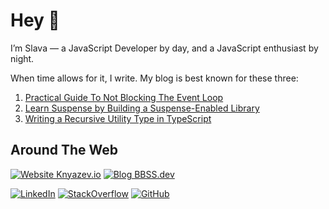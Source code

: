 # Hey 👋

I’m Slava &mdash; a JavaScript Developer by day, and a JavaScript enthusiast by night. 

When time allows for it, I write. My blog is best known for these three:

1. [Practical Guide To Not Blocking The Event Loop](https://www.bbss.dev/posts/eventloop/)
1. [Learn Suspense by Building a Suspense-Enabled Library](https://www.bbss.dev/posts/react-learn-suspense/)
1. [Writing a Recursive Utility Type in TypeScript](https://www.bbss.dev/posts/typescript-recursive-omit/)


## Around The Web

[![Website Knyazev.io](https://img.shields.io/badge/Website-Knyazev.io-white?logo=internetexplorer&style=for-the-badge&logoColor=white)](https://knyazev.io)
[![Blog BBSS.dev](https://img.shields.io/badge/Blog-BBSS.dev-EE72F1?logo=rss&style=for-the-badge&logoColor=white)](https://bbss.dev)

[![LinkedIn](https://img.shields.io/badge/-LinkedIn-0A66C2?logo=linkedin&style=for-the-badge&logoColor=white)](https://www.linkedin.com/in/slava-knyazev/)
[![StackOverflow](https://img.shields.io/badge/-StackOverflow-F58025?logo=stackoverflow&style=for-the-badge&logoColor=white)](https://stackoverflow.com/users/4088472/slava-knyazev)
[![GitHub](https://img.shields.io/badge/-GitHub-181717?logo=github&style=for-the-badge&logoColor=white)](https://github.com/vezaynk/vezaynk)


<!-- [![Slava Knyazev StackOverflow](https://stackoverflow-readme-profile.johannchopin.fr/profile/4088472?theme=monokai&website=true&location=true)](https://stackoverflow.com/users/4088472/slava-knyazev) -->

<!-- ### Learn more about me: https://knyazev.io 

### Read my work: https://bbss.dev  -->
<!-- 
# Today

I am a **Front-End Engineer II** at **Amazon Web Services**. On the side, I am currently working on a couple side-projects:

### Pixel-Perfect

Cloud-Native clone of Chromatic/Happo/Percy with some fresh ideas of my own. It is a large undertaking with an expected delivery of late 2023.

### ExtendedQuery

Configuration-as-code data fetcher with a builder pattern API as an alternative to [@TanStack/Query](https://github.com/TanStack/query). It is my highest priority side-project, as it has many immediate applications. See my [initial draft](https://user-images.githubusercontent.com/10255546/207960718-b7462a7c-b946-4ad3-8880-835e3c45b7e9.png) for the implementation.

### TablePost

Pastebin but for dynamic tables. Exercise in working in AWS Lambda and DynamoDB inspired by [this tweet](https://user-images.githubusercontent.com/10255546/208017069-42df8ad9-e52c-4c85-b584-67d189b05b95.png).

# Yesterday

Most notably<sup>1</sup>, I have previously been employed as a Senior React Consultant for **Airbnb** under **Capgemini Engineering**<sup>2</sup> working first under the taxes reporting org and later under the marketing org. Before that, I was a Developer for the **Public Health Agency of Canada** where I automated critical workflows and designed interactive data visualizations. 

<sup>1. I have held many other roles, [please see my resume for the rest](https://knyazev.io/resume/)</sup> 

<sup>2. Altran before being acquired by Capgemini</sup>

# Tomorrow

My goals for the next year are primarily focused on becoming an expert at All Things Kubernetes and taking the [CKAD certification](https://training.linuxfoundation.org/certification/certified-kubernetes-application-developer-ckad). My current role is an ideal fit for that goal, and as such, **I am currently not looking for any new roles**.
 -->
